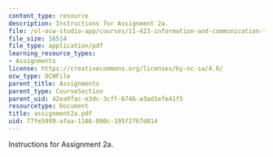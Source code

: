 ```yaml
---
content_type: resource
description: Instructions for Assignment 2a.
file: /ol-ocw-studio-app/courses/11-423-information-and-communication-technologies-in-community-development-spring-2004/77fe5999afaa1186090c195f2767d814_assignment2a.pdf
file_size: 16514
file_type: application/pdf
learning_resource_types:
- Assignments
license: https://creativecommons.org/licenses/by-nc-sa/4.0/
ocw_type: OCWFile
parent_title: Assignments
parent_type: CourseSection
parent_uid: 42ea9fac-e3dc-3cff-6746-a3ad1efe41f5
resourcetype: Document
title: assignment2a.pdf
uid: 77fe5999-afaa-1186-090c-195f2767d814
---
```

Instructions for Assignment 2a.